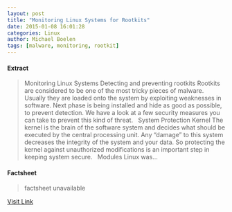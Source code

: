 ```yaml
---
layout: post
title: "Monitoring Linux Systems for Rootkits"
date: 2015-01-08 16:01:28
categories: Linux
author: Michael Boelen
tags: [malware, monitoring, rootkit]
---
```



#### Extract
>Monitoring Linux Systems Detecting and preventing rootkits Rootkits are considered to be one of the most tricky pieces of malware. Usually they are loaded onto the system by exploiting weaknesses in software. Next phase is being installed and hide as good as possible, to prevent detection. We have a look at a few security measures you can take to prevent this kind of threat. &nbsp; System Protection Kernel The kernel is the brain of the software system and decides what should be executed by the central processing unit. Any &#8220;damage&#8221; to this system decreases the integrity of the system and your data. So protecting the kernel against unauthorized modifications is an important step in keeping system secure. &nbsp; Modules Linux was...

#### Factsheet
>factsheet unavailable

[Visit Link](http://linux-audit.com/monitoring-linux-systems-for-rootkits/)


